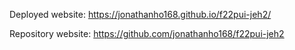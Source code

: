 Deployed website: https://jonathanho168.github.io/f22pui-jeh2/

Repository website: https://github.com/jonathanho168/f22pui-jeh2
